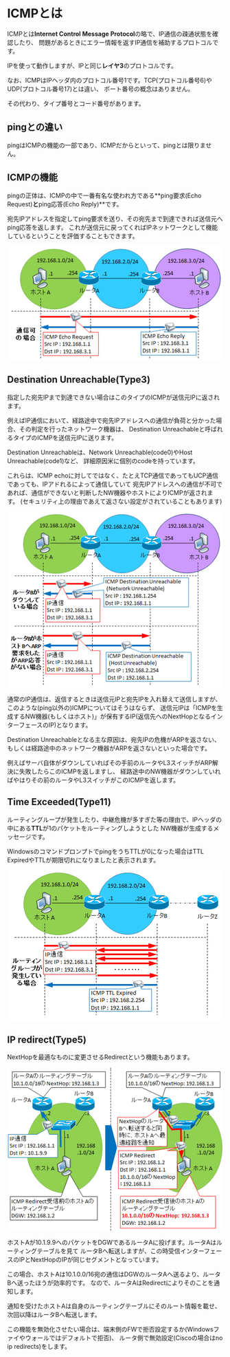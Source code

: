 # ICMPとは
ICMPとは**Internet Control Message Protocol**の略で、IP通信の疎通状態を確認したり、
問題があるときにエラー情報を返すIP通信を補助するプロトコルです。

IPを使って動作しますが、IPと同じ**レイヤ3**のプロトコルです。

なお、ICMPはIPヘッダ内のプロトコル番号1です。TCP(プロトコル番号6)やUDP(プロトコル番号17)とは違い、
ポート番号の概念はありません。

その代わり、タイプ番号とコード番号があります。

## pingとの違い
pingはICMPの機能の一部であり、ICMPだからといって、pingとは限りません。

## ICMPの機能
pingの正体は、ICMPの中で一番有名な使われ方である**ping要求(Echo Request)**と**ping応答(Echo Reply)**です。

宛先IPアドレスを指定してping要求を送り、その宛先まで到達できれば送信元へping応答を返します。
これが送信元に戻ってくればIPネットワークとして機能しているということを評価することもできます。

![ping1](./image/ping1.png)

## Destination Unreachable(Type3)
指定した宛先IPまで到達できない場合はこのタイプのICMPが送信元IPに返されます。

例えばIP通信において、経路途中で宛先IPアドレスへの通信が負荷と分かった場合、その判定を行ったネットワーク機器は、
Destination Unreachableと呼ばれるタイプのICMPを送信元IPに送ります。

Destination Unreachableは、Network Unreachable(code0)やHost Unreachable(code1)など、
詳細原因米に個別のcodeを持っています。

これらは、ICMP echoに対してではなく、たとえTCP通信であってもUCP通信であっても、IPアドれるによって通信していて
宛先IPアドレスへの通信が不可であれば、通信ができないと判断したNW機器やホストによりICMPが返されます。
(セキュリティ上の理由であえて返さない設定がされていることもあります)

![ping2](./image/ping2.png)

通常のIP通信は、返信するときは送信元IPと宛先IPを入れ替えて送信しますが、このような(ping以外の)ICMPについてはそうはならず、
送信元IPは「ICMPを生成するNW機器(もしくはホスト)」が保有するIP(返信先へのNextHopとなるインターフェースのIP)となります。

Destination Unreachableとなる主な原因は、宛先IPの危機がARPを返さない、もしくは経路途中のネットワーク機器がARPを返さないといった場合です。

例えばサーバ自体がダウンしていればその手前のルータやL3スイッチがARP解決に失敗したらこのICMPを返しますし、
経路途中のNW機器がダウンしていればやはりその前のルータやL3スイッチがこのICMPを返します。

## Time Exceeded(Type11)
ルーティングループが発生したり、中継危機が多すぎた等の理由で、IPヘッダの中にある**TTL**が1のパケットをルーティングしようとした
NW機器が生成するメッセージです。

WindowsのコマンドプロンプトでpingをうちTTLが0になった場合はTTL ExpiredやTTLが期限切れになりましたと表示されます。

![ping3](./image/ping3.png)

## IP redirect(Type5)
NextHopを最適なものに変更させるRedirectという機能もあります。

![ping4](./image/ping4.png)

ホストAが10.1.9.9へのパケットをDGWであるルータAに投げます。ルータAはルーティングテーブルを見て
ルータBへ転送しますが、この時受信インターフェースのIPとNextHopのIPが同じセグメントとなっています。

この場合、ホストAは10.1.0.0/16宛の通信はDGWのルータAへ送るより、ルータBへ送ったほうが効率的です。
なので、ルータAはRedirectによりそのことを通知します。

通知を受けたホストAは自身のルーティングテーブルにそのルート情報を載せ、次回以降はルータBへ転送します。

この機能を無効化させたい場合は、端末側のFWで拒否設定するか(Windowsファイやウォールではデフォルトで拒否)、
ルータ側で無効設定(Ciscoの場合はno ip redirects)をします。

